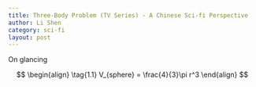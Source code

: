 ```yaml
---
title: Three-Body Problem (TV Series) - A Chinese Sci-fi Perspective
author: Li Shen
category: sci-fi
layout: post
---
```


On glancing 

$$
\begin{align}
  \tag{1.1}
  V_{sphere} = \frac{4}{3}\pi r^3
\end{align}
$$